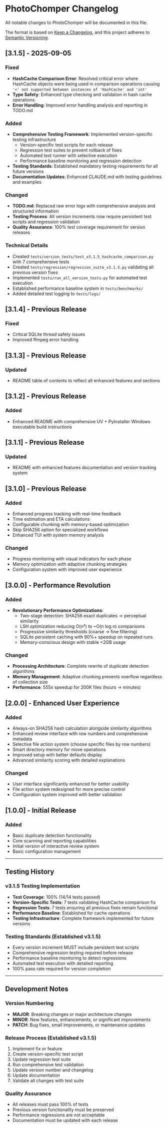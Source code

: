 # PhotoChomper Changelog

All notable changes to PhotoChomper will be documented in this file.

The format is based on [Keep a Changelog](https://keepachangelog.com/en/1.0.0/),
and this project adheres to [Semantic Versioning](https://semver.org/spec/v2.0.0.html).

## [3.1.5] - 2025-09-05

### Fixed
- **HashCache Comparison Error**: Resolved critical error where HashCache objects were being used in comparison operations causing `'<' not supported between instances of 'HashCache' and 'int'`
- **Type Safety**: Enhanced type checking and validation in hash cache operations
- **Error Handling**: Improved error handling analysis and reporting in TODO.md

### Added
- **Comprehensive Testing Framework**: Implemented version-specific testing infrastructure
  - Version-specific test scripts for each release
  - Regression test suites to prevent rollback of fixes
  - Automated test runner with selective execution
  - Performance baseline monitoring and regression detection
- **Testing Standards**: Established mandatory testing requirements for all future versions
- **Documentation Updates**: Enhanced CLAUDE.md with testing guidelines and examples

### Changed
- **TODO.md**: Replaced raw error logs with comprehensive analysis and structured information
- **Testing Process**: All version increments now require persistent test scripts and regression validation
- **Quality Assurance**: 100% test coverage requirement for version releases

### Technical Details
- Created `tests/version_tests/test_v3.1.5_hashcache_comparison.py` with 7 comprehensive tests
- Created `tests/regression/regression_suite_v3.1.5.py` validating all previous version fixes
- Implemented `tests/run_all_version_tests.py` for automated test execution
- Established performance baseline system in `tests/benchmarks/`
- Added detailed test logging to `tests/logs/`

## [3.1.4] - Previous Release

### Fixed
- Critical SQLite thread safety issues
- Improved ffmpeg error handling

## [3.1.3] - Previous Release

### Updated
- README table of contents to reflect all enhanced features and sections

## [3.1.2] - Previous Release

### Added
- Enhanced README with comprehensive UV + PyInstaller Windows executable build instructions

## [3.1.1] - Previous Release

### Updated
- README with enhanced features documentation and version tracking system

## [3.1.0] - Previous Release

### Added
- Enhanced progress tracking with real-time feedback
- Time estimation and ETA calculations
- Configurable chunking with memory-based optimization
- Skip SHA256 option for specialized workflows
- Enhanced TUI with system memory analysis

### Changed
- Progress monitoring with visual indicators for each phase
- Memory optimization with adaptive chunking strategies
- Configuration system with improved user experience

## [3.0.0] - Performance Revolution

### Added
- **Revolutionary Performance Optimizations**:
  - Two-stage detection: SHA256 exact duplicates → perceptual similarity
  - LSH optimization reducing O(n²) to ~O(n log n) comparisons
  - Progressive similarity thresholds (coarse → fine filtering)
  - SQLite persistent caching with 90%+ speedup on repeated runs
  - Memory-conscious design with stable <2GB usage

### Changed
- **Processing Architecture**: Complete rewrite of duplicate detection algorithms
- **Memory Management**: Adaptive chunking prevents overflow regardless of collection size
- **Performance**: 555x speedup for 200K files (hours → minutes)

## [2.0.0] - Enhanced User Experience

### Added
- Always-on SHA256 hash calculation alongside similarity algorithms
- Enhanced review interface with row numbers and comprehensive metadata
- Selective file action system (choose specific files by row numbers)
- Smart directory memory for move operations
- Improved setup with better defaults display
- Advanced similarity scoring with detailed explanations

### Changed
- User interface significantly enhanced for better usability
- File action system redesigned for more precise control
- Configuration system improved with better validation

## [1.0.0] - Initial Release

### Added
- Basic duplicate detection functionality
- Core scanning and reporting capabilities
- Initial version of interactive review system
- Basic configuration management

---

## Testing History

### v3.1.5 Testing Implementation
- **Test Coverage**: 100% (14/14 tests passed)
- **Version-Specific Tests**: 7 tests validating HashCache comparison fix
- **Regression Tests**: 7 tests ensuring all previous fixes remain functional
- **Performance Baseline**: Established for cache operations
- **Testing Infrastructure**: Complete framework implemented for future versions

### Testing Standards (Established v3.1.5)
- Every version increment MUST include persistent test scripts
- Comprehensive regression testing required before release
- Performance baseline monitoring to detect regressions
- Automated test execution with detailed reporting
- 100% pass rate required for version completion

---

## Development Notes

### Version Numbering
- **MAJOR**: Breaking changes or major architecture changes
- **MINOR**: New features, enhancements, or significant improvements  
- **PATCH**: Bug fixes, small improvements, or maintenance updates

### Release Process (Established v3.1.5)
1. Implement fix or feature
2. Create version-specific test script
3. Update regression test suite
4. Run comprehensive test validation
5. Update version number and changelog
6. Update documentation
7. Validate all changes with test suite

### Quality Assurance
- All releases must pass 100% of tests
- Previous version functionality must be preserved
- Performance regressions are not acceptable
- Documentation must be updated with each release